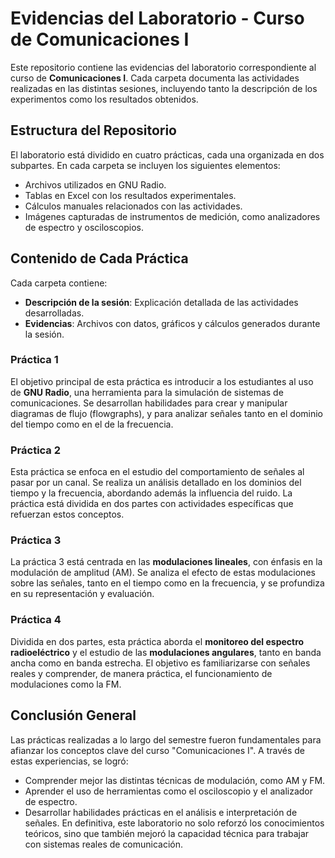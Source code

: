 # Evidencias del Laboratorio - Curso de Comunicaciones I

Este repositorio contiene las evidencias del laboratorio correspondiente al curso de **Comunicaciones I**. Cada carpeta documenta las actividades realizadas en las distintas sesiones, incluyendo tanto la descripción de los experimentos como los resultados obtenidos.

## Estructura del Repositorio

El laboratorio está dividido en cuatro prácticas, cada una organizada en dos subpartes. En cada carpeta se incluyen los siguientes elementos:

- Archivos utilizados en GNU Radio.
- Tablas en Excel con los resultados experimentales.
- Cálculos manuales relacionados con las actividades.
- Imágenes capturadas de instrumentos de medición, como analizadores de espectro y osciloscopios.

## Contenido de Cada Práctica

Cada carpeta contiene:

- **Descripción de la sesión**: Explicación detallada de las actividades desarrolladas.
- **Evidencias**: Archivos con datos, gráficos y cálculos generados durante la sesión.

### Práctica 1

El objetivo principal de esta práctica es introducir a los estudiantes al uso de **GNU Radio**, una herramienta para la simulación de sistemas de comunicaciones. Se desarrollan habilidades para crear y manipular diagramas de flujo (flowgraphs), y para analizar señales tanto en el dominio del tiempo como en el de la frecuencia.

### Práctica 2

Esta práctica se enfoca en el estudio del comportamiento de señales al pasar por un canal. Se realiza un análisis detallado en los dominios del tiempo y la frecuencia, abordando además la influencia del ruido. La práctica está dividida en dos partes con actividades específicas que refuerzan estos conceptos.

### Práctica 3

La práctica 3 está centrada en las **modulaciones lineales**, con énfasis en la modulación de amplitud (AM). Se analiza el efecto de estas modulaciones sobre las señales, tanto en el tiempo como en la frecuencia, y se profundiza en su representación y evaluación.

### Práctica 4

Dividida en dos partes, esta práctica aborda el **monitoreo del espectro radioeléctrico** y el estudio de las **modulaciones angulares**, tanto en banda ancha como en banda estrecha. El objetivo es familiarizarse con señales reales y comprender, de manera práctica, el funcionamiento de modulaciones como la FM.

## Conclusión General

Las prácticas realizadas a lo largo del semestre fueron fundamentales para afianzar los conceptos clave del curso "Comunicaciones I". A través de estas experiencias, se logró:

- Comprender mejor las distintas técnicas de modulación, como AM y FM.
- Aprender el uso de herramientas como el osciloscopio y el analizador de espectro.
- Desarrollar habilidades prácticas en el análisis e interpretación de señales.
En definitiva, este laboratorio no solo reforzó los conocimientos teóricos, sino que también mejoró la capacidad técnica para trabajar con sistemas reales de comunicación.

